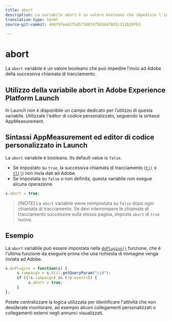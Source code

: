 ```yaml
---
title: abort
description: La variabile abort è un valore booleano che impedisce l'invio di un hit ai server di raccolta dati Adobe.
translation-type: tm+mt
source-git-commit: 468f97ee61f5d573d07475836df8d2c313b29fb3

---
```



# abort

La `abort` variabile è un valore booleano che può impedire l’invio ad Adobe della successiva chiamata di tracciamento.

## Utilizzo della variabile abort in Adobe Experience Platform Launch

In Launch non è disponibile un campo dedicato per l’utilizzo di questa variabile. Utilizzate l&#39;editor di codice personalizzato, seguendo la sintassi AppMeasurement.

## Sintassi AppMeasurement ed editor di codice personalizzato in Launch

La `abort` variabile è booleana. Its default value is `false`.

* Se impostato su `true`, la successiva chiamata di tracciamento ([`t()`](../functions/t-method.md) o [`tl()`](../functions/tl-method.md)) non invia dati ad Adobe.
* Se impostata su `false` o non definita, questa variabile non esegue alcuna operazione.

```js
s.abort = true;
```

> [!NOTE] La `abort` variabile viene reimpostata su `false` dopo ogni chiamata di tracciamento. Se devi interrompere le chiamate di tracciamento successive sulla stessa pagina, imposta `abort` di `true` nuovo.

## Esempio

La `abort` variabile può essere impostata nella [`doPlugins()`](../functions/doplugins.md) funzione, che è l&#39;ultima funzione da eseguire prima che una richiesta di immagine venga inviata ad Adobe.

```js
s.doPlugins = function(s) {
     s.campaign = s.Util.getQueryParam("cid");
     if ((!s.campaign) && (!s.events)) {
          s.abort = true;
     }
};
```

Potete centralizzare la logica utilizzata per identificare l&#39;attività che non desiderate monitorare, ad esempio alcuni collegamenti personalizzati o collegamenti esterni negli annunci visualizzati.

